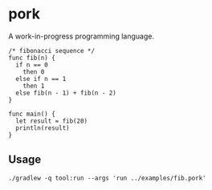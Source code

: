 # pork

A work-in-progress programming language.

```pork
/* fibonacci sequence */
func fib(n) {
  if n == 0
    then 0
  else if n == 1
    then 1
  else fib(n - 1) + fib(n - 2)
}

func main() {
  let result = fib(20)
  println(result)
}
```

## Usage

```
./gradlew -q tool:run --args 'run ../examples/fib.pork'
```
